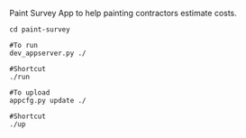 Paint Survey
App to help painting contractors estimate costs.

    cd paint-survey

    #To run
    dev_appserver.py ./
    
    #Shortcut
    ./run

    #To upload
    appcfg.py update ./
  
    #Shortcut
    ./up
